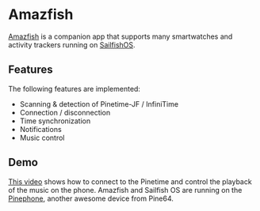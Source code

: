 # Amazfish
[Amazfish](https://openrepos.net/content/piggz/amazfish) is a companion app that supports many smartwatches and activity trackers running on [SailfishOS](https://sailfishos.org/).

## Features
The following features are implemented:
 - Scanning & detection of Pinetime-JF / InfiniTime
 - Connection / disconnection
 - Time synchronization
 - Notifications
 - Music control
 
## Demo
[This video](https://seafile.codingfield.com/f/21c5d023452740279e36/) shows how to connect to the Pinetime and control the playback of the music on the phone.
Amazfish and Sailfish OS are running on the [Pinephone](https://www.pine64.org/pinephone/), another awesome device from Pine64.
 